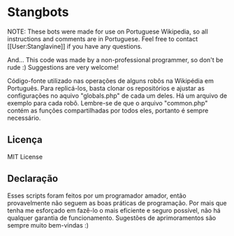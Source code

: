# Stangbots

NOTE: These bots were made for use on Portuguese Wikipedia, so all instructions and comments are in Portuguese. Feel free to contact [[User:Stanglavine]] if you have any questions.

And... This code was made by a non-professional programmer, so don't be rude :) Suggestions are very welcome!

Código-fonte utilizado nas operações de alguns robôs na Wikipédia em Português. Para replicá-los, basta clonar os repositórios e ajustar as configurações no aquivo "globals.php" de cada um deles. Há um arquivo de exemplo para cada robô. Lembre-se de que o arquivo "common.php" contém as funções compartilhadas por todos eles, portanto é sempre necessário.

## Licença
MIT License

## Declaração
Esses scripts foram feitos por um programador amador, então provavelmente não seguem as boas práticas de programação. Por mais que tenha me esforçado em fazê-lo o mais eficiente e seguro possível, não há qualquer garantia de funcionamento. Sugestões de aprimoramentos são sempre muito bem-vindas :)

